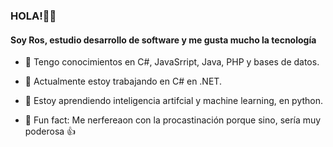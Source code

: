 ### HOLA!🙋‍♀️
#### Soy Ros, estudio desarrollo de software y me gusta mucho la tecnología
- 🎀 Tengo conocimientos en C#, JavaSrript, Java, PHP y bases de datos.

- 🔭 Actualmente estoy trabajando en C# en .NET.

- 🍥 Estoy aprendiendo inteligencia artifcial y machine learning, en python.

- 🍧 Fun fact: Me nerfereaon con la procastinación porque sino, sería muy poderosa 👍
